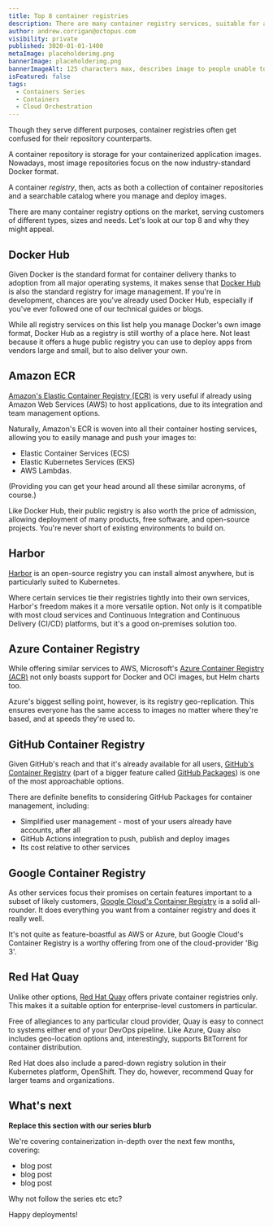 ```yaml
---
title: Top 8 container registries
description: There are many container registry services, suitable for all different kinds of teams. We look at the top 8 and why you might consider them.
author: andrew.corrigan@octopus.com
visibility: private
published: 3020-01-01-1400
metaImage: placeholderimg.png
bannerImage: placeholderimg.png
bannerImageAlt: 125 characters max, describes image to people unable to see it.
isFeatured: false
tags: 
  - Containers Series
  - Containers
  - Cloud Orchestration
---
```


Though they serve different purposes, container registries often get confused for their repository counterparts.

A container repository is storage for your containerized application images. Nowadays, most image repositories focus on the now industry-standard Docker format.

A container *registry*, then, acts as both a collection of container repositories and a searchable catalog where you manage and deploy images.

There are many container registry options on the market, serving customers of different types, sizes and needs. Let's look at our top 8 and why they might appeal.

## Docker Hub

Given Docker is the standard format for container delivery thanks to adoption from all major operating systems, it makes sense that [Docker Hub](https://hub.docker.com/) is also the standard registry for image management. If you're in development, chances are you've already used Docker Hub, especially if you've ever followed one of our technical guides or blogs.

While all registry services on this list help you manage Docker's own image format, Docker Hub as a registry is still worthy of a place here. Not least because it offers a huge public registry you can use to deploy apps from vendors large and small, but to also deliver your own.

## Amazon ECR

[Amazon's Elastic Container Registry (ECR)](https://aws.amazon.com/ecr/) is very useful if already using Amazon Web Services (AWS) to host applications, due to its integration and team management options.

Naturally, Amazon's ECR is woven into all their container hosting services, allowing you to easily manage and push your images to:

- Elastic Container Services (ECS)
- Elastic Kubernetes Services (EKS)
- AWS Lambdas.

(Providing you can get your head around all these similar acronyms, of course.)

Like Docker Hub, their public registry is also worth the price of admission, allowing deployment of many products, free software, and open-source projects. You're never short of existing environments to build on.

## Harbor

[Harbor](https://goharbor.io/) is an open-source registry you can install almost anywhere, but is particularly suited to Kubernetes.

Where certain services tie their registries tightly into their own services, Harbor's freedom makes it a more versatile option. Not only is it compatible with most cloud services and Continuous Integration and Continuous Delivery (CI/CD) platforms, but it's a good on-premises solution too.

## Azure Container Registry

While offering similar services to AWS, Microsoft's [Azure Container Registry (ACR)](https://azure.microsoft.com/en-au/services/container-registry/) not only boasts support for Docker and OCI images, but Helm charts too.

Azure's biggest selling point, however, is its registry geo-replication. This ensures everyone has the same access to images no matter where they're based, and at speeds they're used to.

## GitHub Container Registry

Given GitHub's reach and that it's already available for all users, [GitHub's Container Registry](https://docs.github.com/en/packages/working-with-a-github-packages-registry/working-with-the-container-registry) (part of a bigger feature called [GitHub Packages](https://github.com/features/packages)) is one of the most approachable options.

There are definite benefits to considering GitHub Packages for container management, including:

- Simplified user management - most of your users already have accounts, after all
- GitHub Actions integration to push, publish and deploy images
- Its cost relative to other services

## Google Container Registry

As other services focus their promises on certain features important to a subset of likely customers, [Google Cloud's Container Registry](https://cloud.google.com/container-registry/) is a solid all-rounder. It does everything you want from a container registry and does it really well.

It's not quite as feature-boastful as AWS or Azure, but Google Cloud's Container Registry is a worthy offering from one of the cloud-provider 'Big 3'.

## Red Hat Quay

Unlike other options, [Red Hat Quay](https://www.redhat.com/en/technologies/cloud-computing/quay) offers private container registries only. This makes it a suitable option for enterprise-level customers in particular.

Free of allegiances to any particular cloud provider, Quay is easy to connect to systems either end of your DevOps pipeline. Like Azure, Quay also includes geo-location options and, interestingly, supports BitTorrent for container distribution. 

Red Hat does also include a pared-down registry solution in their Kubernetes platform, OpenShift. They do, however, recommend Quay for larger teams and organizations.

## What's next

**Replace this section with our series blurb**

We're covering containerization in-depth over the next few months, covering:  

- blog post
- blog post
- blog post
  
Why not follow the series etc etc?

Happy deployments! 